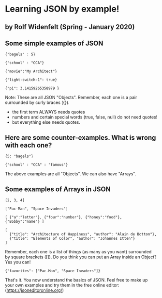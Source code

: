 # Learning JSON by example!
## by Rolf Widenfelt  (Spring - January 2020)


## Some simple examples of JSON

```
{"bagels" : 5}

{"school" : "CCA"}

{"movie":"My Architect"}

{"light-switch-1": true}

{"pi": 3.14159265358979 }
```

Note: These are all JSON "Objects". Remember, each one is a pair surrounded by curly braces ({}).
 
* the first term ALWAYS needs quotes
* numbers and certain special words (true, false, null) do not need quotes!
* but everything else needs quotes.


## Here are some counter-examples.  What is wrong with each one?

```
{5: "bagels"}

{"school" : "CCA" : "famous"}
```

The above examples are all "Objects". We can also have "Arrays".

## Some examples of Arrays in JSON

```
[2, 3, 4]

["Pac-Man", "Space Invaders"]

[ {"a":"letter"}, {"four":"number"}, {"honey":"food"}, {"Bobby":"name"} ]

[
  {"title": "Architecture of Happiness", "author": "Alain de Botton"},
  {"title": "Elements of Color", "author": "Johannes Itten"}
]
```

Remember, each one is a list of things (as many as you want) surrounded by square brackets ([]).
Do you think you can put an Array inside an Object?
Yes you can!

```
{"favorites": ["Pac-Man", "Space Invaders"]}
```

That's it.
You now understand the basics of JSON.
Feel free to make up your own examples and try them in the free online editor: (https://jsoneditoronline.org/)

